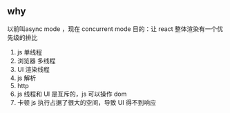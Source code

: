 ## why
以前叫async mode ，现在 concurrent mode
目的：让 react 整体渲染有一个优先级的排比
1. js 单线程
2. 浏览器 多线程
  1. UI 渲染线程
  2. js 解析
  3. http
3. js 线程和 UI 是互斥的，js 可以操作 dom
4. 卡顿 js 执行占据了很大的空间，导致 UI 得不到响应